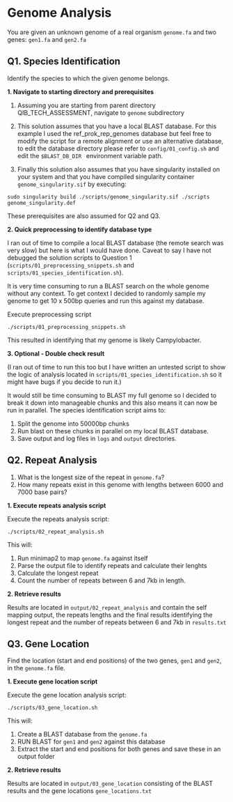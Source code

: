 # Genome Analysis

You are given an unknown genome of a real organism `genome.fa` and two genes: `gen1.fa` and `gen2.fa`



## Q1. Species Identification

Identify the species to which the given genome belongs.

**1. Navigate to starting directory and prerequisites**

1. Assuming you are starting from parent directory QIB_TECH_ASSESSMENT, navigate to `genome` subdirectory

2. This solution assumes that you have a local BLAST database. For this example I used the ref_prok_rep_genomes database but feel free to modify the script for a remote alignment or use an alternative database, to edit the database directory please refer to `config/01_config.sh` and edit the `$BLAST_DB_DIR ` environment variable path.

3. Finally this solution also assumes that you have singularity installed on your system and that you have compiled singularity container `genome_singularity.sif` by executing:

```
sudo singularity build ./scripts/genome_singularity.sif ./scripts genome_singularity.def
```

These prerequisites are also assumed for Q2 and Q3.

**2. Quick preprocessing to identify database type**

I ran out of time to compile a local BLAST database (the remote search was very slow) but here is what I would have done. Caveat to say I have not debugged the solution scripts to Question 1 (`scripts/01_preprocessing_snippets.sh` and `scripts/01_species_identification.sh`).

It is very time consuming to run a BLAST search on the whole genome without any context. To get context I decided to randomly sample my genome to get 10 x 500bp queries and run this against my database.

Execute preprocessing script 

```
./scripts/01_preprocessing_snippets.sh
```
This resulted in identifying that my genome is likely Campylobacter.

**3. Optional - Double check result**

(I ran out of time to run this too but I have written an untested script to show the logic of analysis located in ```scripts/01_species_identification.sh``` so it might have bugs if you decide to run it.)

It would still be time consuming to BLAST my full genome so I decided to break it down into manageable chunks and this also means it can now be run in parallel. The species identification script aims to:
1. Split the genome into 50000bp chunks
2. Run blast on these chunks in parallel on my local BLAST database.
3. Save output and log files in `logs` and `output` directories.


## Q2. Repeat Analysis

1. What is the longest size of the repeat in `genome.fa`?
2. How many repeats exist in this genome with lengths between 6000 and 7000 base pairs?

**1. Execute repeats analysis script**

Execute the repeats analysis script:
```
./scripts/02_repeat_analysis.sh
```
This will:
1. Run minimap2 to map `genome.fa` against itself
2. Parse the output file to identify repeats and calculate their lenghts
3. Calculate the longest repeat
4. Count the number of repeats between 6 and 7kb in length.

**2. Retrieve results**

Results are located in `output/02_repeat_analysis` and contain the self mapping output, the repeats lengths and the final results identifying the longest repeat and the number of repeats between 6 and 7kb in `results.txt`


## Q3. Gene Location

Find the location (start and end positions) of the two genes, `gen1` and `gen2`, in the `genome.fa` file.

**1. Execute gene location script**

Execute the gene location analysis script:

```
./scripts/03_gene_location.sh
```

This will:
1. Create a BLAST database from the `genome.fa`
2. RUN BLAST for `gen1` and `gen2` against this database
3. Extract the start and end positions for both genes and save these in an output folder

**2. Retrieve results**

Results are located in `output/03_gene_location`  consisting of the BLAST results and the gene locations `gene_locations.txt`